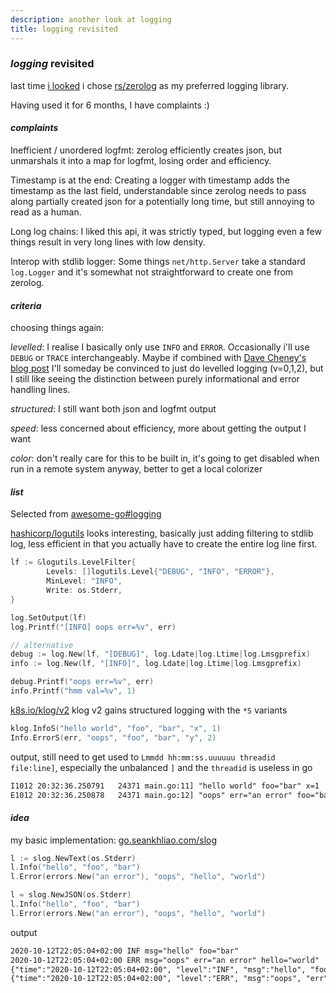 ```yaml
---
description: another look at logging
title: logging revisited
---
```


### _logging_ revisited

last time [i looked](/blog/12020-04-12-go-structured-logging/)
i chose [rs/zerolog](https://github.com/rs/zerolog)
as my preferred logging library.

Having used it for 6 months,
I have complaints :)

#### _complaints_

Inefficient / unordered logfmt:
zerolog efficiently creates json,
but unmarshals it into a map for logfmt,
losing order and efficiency.

Timestamp is at the end:
Creating a logger with timestamp adds the timestamp as the last field,
understandable since zerolog needs to pass along
partially created json for a potentially long time,
but still annoying to read as a human.

Long log chains:
I liked this api, it was strictly typed,
but logging even a few things result in very long lines with low density.

Interop with stdlib logger:
Some things `net/http.Server` take a standard `log.Logger`
and it's somewhat not straightforward to create one from zerolog.

#### _criteria_

choosing things again:

_levelled_:
I realise I basically only use `INFO` and `ERROR`.
Occasionally i'll use `DEBUG` or `TRACE` interchangeably.
Maybe if combined with
[Dave Cheney's blog post](https://dave.cheney.net/2015/11/05/lets-talk-about-logging)
I'll someday be convinced to just do levelled logging (v=0,1,2),
but I still like seeing the distinction
between purely informational and error handling lines.

_structured_:
I still want both json and logfmt output

_speed_:
less concerned about efficiency,
more about getting the output I want

_color_:
don't really care for this to be built in,
it's going to get disabled when run in a remote system anyway,
better to get a local colorizer

#### _list_

Selected from [awesome-go#logging](https://github.com/avelino/awesome-go#logging)

[hashicorp/logutils](https://pkg.go.dev/github.com/hashicorp/logutils)
looks interesting, basically just adding filtering to stdlib log,
less efficient in that you actually have to create the entire log line first.

```go
lf := &logutils.LevelFilter{
        Levels: []logutils.Level{"DEBUG", "INFO", "ERROR"},
        MinLevel: "INFO",
        Write: os.Stderr,
}

log.SetOutput(lf)
log.Printf("[INFO] oops err=%v", err)

// alternative
debug := log.New(lf, "[DEBUG]", log.Ldate|log.Ltime|log.Lmsgprefix)
info := log.New(lf, "[INFO]", log.Ldate|log.Ltime|log.Lmsgprefix)

debug.Printf("oops err=%v", err)
info.Printf("hmm val=%v", 1)
```

[k8s.io/klog/v2](https://pkg.go.dev/k8s.io/klog/v2)
klog v2 gains structured logging with the `*S` variants

```go
klog.InfoS("hello world", "foo", "bar", "x", 1)
Info.ErrorS(err, "oops", "foo", "bar", "y", 2)
```

output, still need to get used to `Lmmdd hh:mm:ss.uuuuuu threadid file:line]`,
especially the unbalanced `]` and the `threadid` is useless in go

```txt
I1012 20:32:36.250791   24371 main.go:11] "hello world" foo="bar" x=1
E1012 20:32:36.250878   24371 main.go:12] "oops" err="an error" foo="bar" y=2
```

#### _idea_

my basic implementation: [go.seankhliao.com/slog](https://pkg.go.dev/go.seankhliao.com/slog)

```go
l := slog.NewText(os.Stderr)
l.Info("hello", "foo", "bar")
l.Error(errors.New("an error"), "oops", "hello", "world")

l = slog.NewJSON(os.Stderr)
l.Info("hello", "foo", "bar")
l.Error(errors.New("an error"), "oops", "hello", "world")
```

output

```txt
2020-10-12T22:05:04+02:00 INF msg="hello" foo="bar"
2020-10-12T22:05:04+02:00 ERR msg="oops" err="an error" hello="world"
{"time":"2020-10-12T22:05:04+02:00", "level":"INF", "msg":"hello", "foo":"bar"}
{"time":"2020-10-12T22:05:04+02:00", "level":"ERR", "msg":"oops", "err":"an error", "hello":"world"}
```
